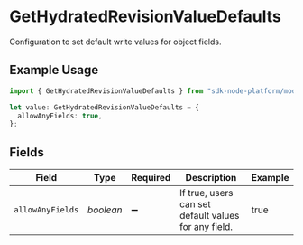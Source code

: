 # GetHydratedRevisionValueDefaults

Configuration to set default write values for object fields.

## Example Usage

```typescript
import { GetHydratedRevisionValueDefaults } from "sdk-node-platform/models/operations";

let value: GetHydratedRevisionValueDefaults = {
  allowAnyFields: true,
};
```

## Fields

| Field                                                | Type                                                 | Required                                             | Description                                          | Example                                              |
| ---------------------------------------------------- | ---------------------------------------------------- | ---------------------------------------------------- | ---------------------------------------------------- | ---------------------------------------------------- |
| `allowAnyFields`                                     | *boolean*                                            | :heavy_minus_sign:                                   | If true, users can set default values for any field. | true                                                 |